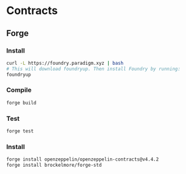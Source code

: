 # Contracts

## Forge

### Install

```bash
curl -L https://foundry.paradigm.xyz | bash
# This will download foundryup. Then install Foundry by running:
foundryup
```

### Compile

```bash
forge build
```

### Test

```bash
forge test
```

### Install 

```bash
forge install openzeppelin/openzeppelin-contracts@v4.4.2
forge install brockelmore/forge-std
```
